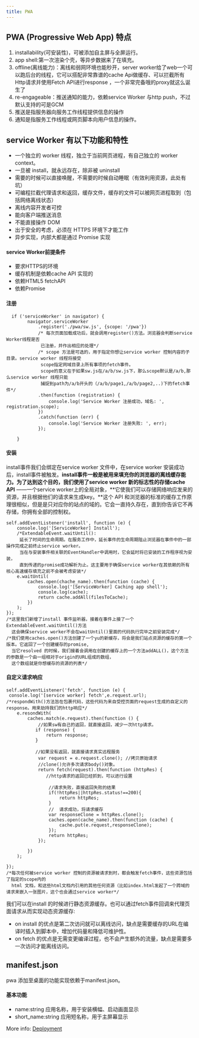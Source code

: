 ```yaml
---
title: PWA
---
```

## PWA (Progressive Web App) 特点
1. installability(可安装性)，可被添加自主屏与全屏运行。
2. app shell:第一次渲染个壳，等异步数据来了在填充。
3. offline(离线能力)：离线和弱网环境也能秒开，server worker给了web一个可以跑后台的线程，它可以搭配非常靠谱的cache Api做缓存、可以拦截所有Http请求并使用Fetch API进行response ，一个非常完备哦的proxy就这么诞生了
4. re-engageable：推送通知的能力，依赖service Worker 与http push，不过默认支持的可是GCM
5. 推送是指服务器向服务工作线程提供信息的操作
6. 通知是指服务工作线程或网页脚本向用户信息的操作。

<!--more-->

## service Worker 有以下功能和特性
- 一个独立的 worker 线程，独立于当前网页进程，有自己独立的 worker context。
- 一旦被 install，就永远存在，除非被 uninstall
- 需要的时候可以直接唤醒，不需要的时候自动睡眠（有效利用资源，此处有坑）
- 可编程拦截代理请求和返回，缓存文件，缓存的文件可以被网页进程取到（包括网络离线状态）
- 离线内容开发者可控
- 能向客户端推送消息
- 不能直接操作 DOM
- 出于安全的考虑，必须在 HTTPS 环境下才能工作
- 异步实现，内部大都是通过 Promise 实现

#### service Worker前提条件

- 要求HTTPS的环境
- 缓存机制是依赖cache API 实现的
- 依赖HTML5 fetchAPI
- 依赖Promise

#### 注册
      if ('serviceWorker' in navigator) {
            navigator.serviceWorker
                .register('./pwa/sw.js', {scope: '/pwa'})
                /* 每次页面加载成功后，就会调用register()方法。浏览器会判断service Worker线程是否
                 已注册，并作出相应的处理*/
                /* scope 方法是可选的，用于指定你想让service worker 控制内容的子目录。service worker 线程将接受
                 scope指定网域目录上所有事项的fetch事件。
                 scope的意义在于如果sw.js在/a/b/sw.js下，那么scope默认是/a/b,那么service worker 线程只能
                 捕捉到path为/a/b开头的（/a/b/page1,/a/b/page2,..)下的fetch事件*/
                .then(function (registration) {
                    console.log('Service Worker 注册成功，域名: ', registration.scope);
                })
                .catch(function (err) {
                    console.log('Service Worker 注册失败: ', err);
                });

        }

#### 安装

install事件我们会绑定在service worker 文件中，在service worker 安装成功后，install事件被触发。**install事件一般是被用来填充你的浏览器的离线缓存能力。**为了达到这个目的，我们使用了service worker 新的标志性的存储**cache API** ——一个service worker上的全局对象，**它使我们可以存储网络响应发来的资源，并且根据他们的请求来生成key。**这个 API 和浏览器的标准的缓存工作原理很相似，但是是只对应你的站点的域的。它会一直持久存在，直到你告诉它不再存储，你拥有全部的控制权。


    self.addEventListener('install', function (e) {
        console.log('[ServiceWorker] Install');
        /*ExtendableEvent.waitUntil():
         延长了时间的生命周期。在服务工作中，延长事件的生命周期阻止浏览器在事件中的一部操作完成之前终止service worker。
         当在与安装事件相关联的EventHandler中调用时，它会延时将已安装的工作程序视为安装，
         直到传递的promise成功解析为止。这主要用于确保service worker在其依赖的所有核心高速缓存填充之前不会被考虑安装*/
        e.waitUntil(
            caches.open(chache_name).then(function (cache) {
                console.log('[ServiceWorker] Caching app shell');
                console.log(cache);
                return cache.addAll(filesToCache);
            })
        );
    });
    /*这里我们新增了install 事件监听器，接着在事件上接了一个ExtendableEvent.waitUntil()方法
      这会确保service worker不会在waitUntil()里面的代码执行完毕之前安装完成*/
    /*我们使用caches.open()方法创建了一个yu的新缓存，将会是我们站点资源的缓存的第一个版本。它返回了一个创建缓存的promise,
      当它resolved 的时候，我们接着会调用在创建的缓存上的一个方法addALL()，这个方法的参数是一个由一组相对于origin的URL组成的数组，
      这个数组就是你想缓存的资源的列表*/

#### 自定义请求响应

    self.addEventListener('fetch', function (e) {
     console.log('[service worker] fetch',e.request.url);
    /*respondWith()方法旨在包裹代码，这些代码为来自受控页面的request生成的自定义的response。用来劫持我们的http响应*/
        e.resondWith(
            caches.match(e.request).then(function () {
                //如果sw有自己的返回，就直接返回，减少一次http请求。
               if (response) {
                   return response;
               }

               //如果没有返回，就直接请求真实远程服务
                var request = e.request.clone(); //拷贝原始请求
                //clone()允许多次请求body()对象。
                return fetch(request).then(function (httpRes) {
                   //http请求的返回已经抓到，可以进行设置

                    //请求失败，直接返回失败的结果
                    if(!httpRes||httpRes.status!==200){
                        return httpRes;
                    }
                    //  请求成功，将请求缓存
                    var responseClone = httpRes.clone();
                    caches.open(cache_name).then(function (cache) {
                        cache.put(e.request,responseClone);
                    });
                    return httpRes;
                });

            })
        );

    });
    /*每次任何被service worker 控制的资源被请求到时，都会触发fetch事件，这些资源包括了指定的scope内的
      html 文档，和这些html文档内引用的其他任何资源（比如index.html发起了一个跨域的请求来嵌入一张图片，这个也会通过service worker*/

我们可以在install 的时候进行静态资源缓存。也可以通过fetch事件回调来代理页面请求从而实现动态资源缓存:
- on install 的优点是第二次访问就可以离线访问，缺点是需要缓存的URL在编译时插入到脚本中，增加代码量和降低可维护性。
- on fetch 的优点是无需变更编译过程，也不会产生额外的流量，缺点是需要多一次访问才能离线访问。

## manifest.json
pwa 添加至桌面的功能实现依赖于manifest.json。

#### 基本功能
- name:string  应用名称，用于安装横幅、启动画面显示
- short_name:string 应用短名称，用于主屏幕显示






More info: [Deployment](https://hexo.io/docs/deployment.html)
